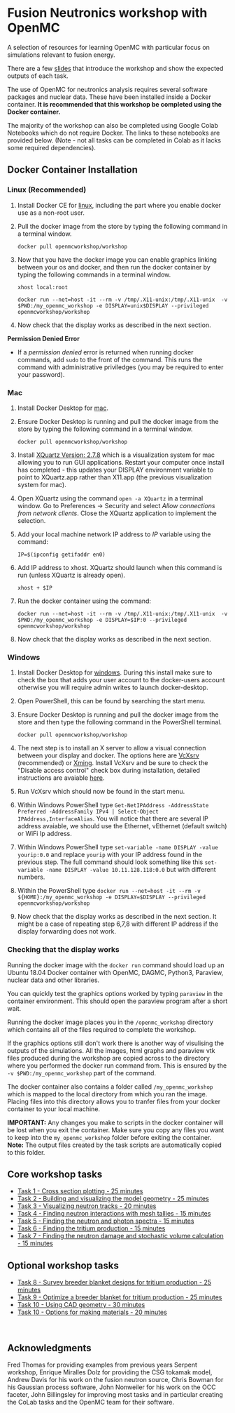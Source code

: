 # Fusion Neutronics workshop with OpenMC
A selection of resources for learning OpenMC with particular focus on simulations relevant to fusion energy.

There are a few [slides](https://slides.com/openmc_workshop/neutronics_workshop) that introduce the workshop and show the expected outputs of each task.

The use of OpenMC for neutronics analysis requires several software packages and nuclear data. These have been installed inside a Docker container.
**It is recommended that this workshop be completed using the Docker container.**

The majority of the workshop can also be completed using Google Colab Notebooks which do not require Docker. The links to these notebooks are provided below. (Note - not all tasks can be completed in Colab as it lacks some required dependencies).

## Docker Container Installation

### Linux (Recommended)

1. Install Docker CE for [linux](https://docs.docker.com/install/linux/docker-ce/ubuntu/), including the part where you enable docker use as a non-root user.

2. Pull the docker image from the store by typing the following command in a terminal window.

    ```docker pull openmcworkshop/workshop```

3. Now that you have the docker image you can enable graphics linking between your os and docker, and then run the docker container by typing the following commands in a terminal window.

    ```xhost local:root```

    ```docker run --net=host -it --rm -v /tmp/.X11-unix:/tmp/.X11-unix  -v $PWD:/my_openmc_workshop -e DISPLAY=unix$DISPLAY --privileged openmcworkshop/workshop```

4. Now check that the display works as described in the next section.

**Permission Denied Error**
- If a *permission denied* error is returned when running docker commands, add ```sudo``` to the front of the command. This runs the command with administrative priviledges (you may be required to enter your password).

### Mac

1. Install Docker Desktop for [mac](https://store.docker.com/editions/community/docker-ce-desktop-mac).

2. Ensure Docker Desktop is running and pull the docker image from the store by typing the following command in a terminal window.

    ```docker pull openmcworkshop/workshop```

2. Install [XQuartz Version: 2.7.8](https://www.xquartz.org/releases/XQuartz-2.7.8.html) which is a visualization system for mac allowing you to run GUI applications. Restart your computer once install has completed - this updates your DISPLAY environment variable to point to XQuartz.app rather than X11.app (the previous visualization system for mac).

3. Open XQuartz using the command ```open -a XQuartz``` in a terminal window. Go to Preferences -> Security and select *Allow connections from network clients*. Close the XQuartz application to implement the selection.

4. Add your local machine network IP address to *IP* variable using the command:

    ```IP=$(ipconfig getifaddr en0)```

5. Add IP address to xhost. XQuartz should launch when this command is run (unless XQuartz is already open).

    ```xhost + $IP```

6. Run the docker container using the command:

    ```docker run --net=host -it --rm -v /tmp/.X11-unix:/tmp/.X11-unix  -v $PWD:/my_openmc_workshop -e DISPLAY=$IP:0 --privileged openmcworkshop/workshop```

7. Now check that the display works as described in the next section.

### Windows

1. Install Docker Desktop for [windows](https://hub.docker.com/editions/community/docker-ce-desktop-windows). During this install make sure to check the box that adds your user account to the docker-users account otherwise you will require admin writes to launch docker-desktop.

2. Open PowerShell, this can be found by searching the start menu.

3. Ensure Docker Desktop is running and pull the docker image from the store and then type the following command in the PowerShell terminal.

    ```docker pull openmcworkshop/workshop```

4. The next step is to install an X server to allow a visual connection between your display and docker. The options here are [VcXsrv](https://sourceforge.net/projects/vcxsrv/) (recommended) or [Xming](https://sourceforge.net/projects/xming/). Install VcXsrv and be sure to check the "Disable access control" check box during installation,  detailed instructions are avaiable [here](https://dev.to/darksmile92/run-gui-app-in-linux-docker-container-on-windows-host-4kde).

5. Run VcXsrv which should now be found in the start menu.

6. Within Windows PowerShell type ```Get-NetIPAddress -AddressState Preferred -AddressFamily IPv4 | Select-Object IPAddress,InterfaceAlias```. You will notice that there are several IP address avaiable, we should use the Ethernet, vEthernet (default switch) or WiFi Ip address.

7. Within Windows PowerShell type ```set-variable -name DISPLAY -value yourip:0.0``` and replace ```yourip``` with your IP address found in the previous step. The full command should look something like this ```set-variable -name DISPLAY -value 10.11.128.118:0.0``` but with different numbers.

8. Within the PowerShell type ```docker run --net=host -it --rm -v ${HOME}:/my_openmc_workshop -e DISPLAY=$DISPLAY --privileged openmcworkshop/workshop```

9. Now check that the display works as described in the next section. It might be a case of repeating step 6,7,8 with different IP address if the display forwarding does not work.


### Checking that the display works

Running the docker image with the ```docker run``` command should load up an Ubuntu 18.04 Docker container with OpenMC, DAGMC, Python3, Paraview, nuclear data and other libraries.

You can quickly test the graphics options worked by typing ```paraview``` in the container environment. This should open the paraview program after a short wait.

Running the docker image places you in the ```/openmc_workshop``` directory which contains all of the files required to complete the workshop.

If the graphics options still don't work there is another way of visulising the outputs of the simulations. All the images, html graphs and paraview vtk files produced during the workshop are copied across to the directory where you performed the docker run command from. This is ensured by the ```-v $PWD:/my_openmc_workshop``` part of the command.

The docker container also contains a folder called ```/my_openmc_workshop``` which is mapped to the local directory from which you ran the image. Placing files into this directory allows you to tranfer files from your docker container to your local machine.


**IMPORTANT:** Any changes you make to scripts in the docker container will be lost when you exit the container. Make sure you copy any files you want to keep into the ```my_openmc_workshop``` folder before exiting the container. **Note:** The output files created by the task scripts are automatically copied to this folder.

## Core workshop tasks

- [Task 1 - Cross section plotting - 25 minutes](https://github.com/ukaea/openmc_workshop/tree/master/tasks/task_1)
- [Task 2 - Building and visualizing the model geometry - 25 minutes](https://github.com/ukaea/openmc_workshop/tree/master/tasks/task_2)
- [Task 3 - Visualizing neutron tracks - 20 minutes](https://github.com/ukaea/openmc_workshop/tree/master/tasks/task_3)
- [Task 4 - Finding neutron interactions with mesh tallies - 15 minutes](https://github.com/ukaea/openmc_workshop/tree/master/tasks/task_4)
- [Task 5 - Finding the neutron and photon spectra - 15 minutes](https://github.com/ukaea/openmc_workshop/tree/master/tasks/task_5)
- [Task 6 - Finding the tritium production - 15 minutes](https://github.com/ukaea/openmc_workshop/tree/master/tasks/task_6)
- [Task 7 - Finding the neutron damage and stochastic volume calculation - 15 minutes](https://github.com/ukaea/openmc_workshop/tree/master/tasks/task_7)

## Optional workshop tasks

- [Task 8 - Survey breeder blanket designs for tritium production - 25 minutes](https://github.com/ukaea/openmc_workshop/tree/master/tasks/task_8)
- [Task 9 - Optimize a breeder blanket for tritium production - 25 minutes](https://github.com/ukaea/openmc_workshop/tree/master/tasks/task_9)
- [Task 10 - Using CAD geometry - 30 minutes](https://github.com/ukaea/openmc_workshop/tree/master/tasks/task_10)
- [Task 10 - Options for making materials - 20 minutes](https://github.com/ukaea/openmc_workshop/tree/master/tasks/task_11)

&ensp;

## Acknowledgments
Fred Thomas for providing examples from previous years Serpent workshop,
Enrique Miralles Dolz for providing the CSG tokamak model, Andrew Davis for his work on the fusion neutron source, Chris Bowman for his Gaussian process software, John Nonweiler for his work on the OCC faceter, John Billingsley for improving most tasks and in particular creating the CoLab tasks and the OpenMC team for their software.
